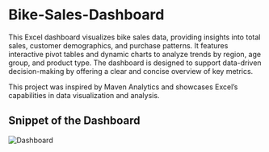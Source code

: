 # Bike-Sales-Dashboard
This Excel dashboard visualizes bike sales data, providing insights into total sales, customer demographics, and purchase patterns. It features interactive pivot tables and dynamic charts to analyze trends by region, age group, and product type. The dashboard is designed to support data-driven decision-making by offering a clear and concise overview of key metrics.

This project was inspired by Maven Analytics and showcases Excel’s capabilities in data visualization and analysis.

## Snippet of the Dashboard
![Dashboard](https://github.com/user-attachments/assets/8c7a63c7-e018-41a9-b5f2-f25ab6bcd171)
